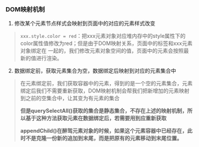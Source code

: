 ### DOM映射机制

1. 修改某个元素节点样式会映射到页面中的对应的元素样式改变

> `xxx.style.color = red`：把xxx元素对象对应堆内存中的style属性下的color属性值修改为red；但是由于DOM映射关系，页面中的标签和xxx元素对象绑定在 一起的，我们修改元素对象空间的值，页面中的元素会按照最新的值进行渲染。

2. 数据绑定前，获取元素集合为空，数据绑定后映射到对应的元素集合中

> 在元素绑定前，我们获取容器中的元素，得到的是一个空的元素集合，元素绑定后我们不需要重新获取，DOM映射机制会帮我们把新增加的元素映射到之前的空集合中，让其变为有元素的集合
>
> **但是querySelectAll()获取的集合是静态集合，不存在上述的映射机制，所以基于这种方法获取元素在数据绑定后，若需要用到应重新获取**	
>
> **appendChild()在醉驾元素对象的时候，如果这个元素容器中已经存在，此时不是克隆一份新的追加到末尾，而是把原有的元素移动到末尾位置。**